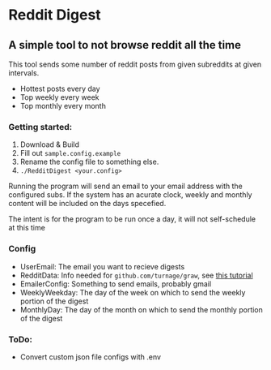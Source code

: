 # Reddit Digest

## A simple tool to not browse reddit all the time

This tool sends some number of reddit posts from given subreddits at given intervals.

*   Hottest posts every day
*   Top weekly every week
*   Top monthly every month

### Getting started:

1.  Download & Build
2.  Fill out `sample.config.example`
3.  Rename the config file to something else.
4.  `./RedditDigest <your.config>`

Running the program will send an email to your email address with the configured subs. If the system has an acurate clock, weekly and monthly content will be included on the days specefied.

The intent is for the program to be run once a day, it will not self-schedule at this time

### Config

*   UserEmail: The email you want to recieve digests
*   RedditData: Info needed for `github.com/turnage/graw`, see [this tutorial](https://turnage.gitbooks.io/graw/content/chapter1.html)
*   EmailerConfig: Something to send emails, probably gmail
*   WeeklyWeekday: The day of the week on which to send the weekly portion of the digest
*   MonthlyDay: The day of the month on which to send the monthly portion of the digest

### ToDo:

-   Convert custom json file configs with .env
